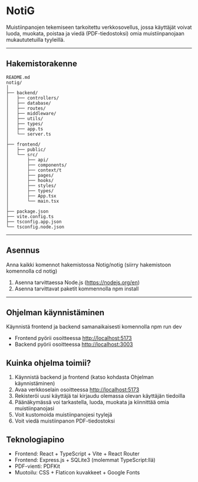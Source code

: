 # NotiG

Muistiinpanojen tekemiseen tarkoitettu verkkosovellus, jossa käyttäjät voivat luoda, muokata, poistaa ja viedä (PDF-tiedostoksi) omia muistiinpanojaan mukaututetuilla tyyleillä.

---

## Hakemistorakenne

```
README.md
notig/
│
├── backend/
│   ├── controllers/
│   ├── database/
│   ├── routes/
│   ├── middleware/
│   ├── utils/
│   ├── types/
│   ├── app.ts
│   └── server.ts
│
├── frontend/
│   ├── public/
│   └── src/
│       ├── api/
│       ├── components/
│       ├── context/t
│       ├── pages/
│       ├── hooks/
│       ├── styles/
│       ├── types/
│       ├── App.tsx
│       └── main.tsx
│
├── package.json
├── vite.config.ts
├── tsconfig.app.json
└── tsconfig.node.json
```

---

## Asennus

Anna kaikki komennot hakemistossa Notig/notig (siirry hakemistoon komennolla cd notig)

1. Asenna tarvittaessa Node.js (https://nodejs.org/en)
2. Asenna tarvittavat paketit kommennolla npm install

---

## Ohjelman käynnistäminen


Käynnistä frontend ja backend samanaikaisesti komennolla npm run dev
- Frontend pyörii osoitteessa [http://localhost:5173](http://localhost:5173)
- Backend pyörii osoitteessa [http://localhost:3003](http://localhost:3003)



## Kuinka ohjelma toimii?

1. Käynnistä backend ja frontend (katso kohdasta Ohjelman käynnistäminen)
2. Avaa verkkoselain osoitteessa [http://localhost:5173](http://localhost:5173)
3. Rekisteröi uusi käyttäjä tai kirjaudu olemassa olevan käyttäjän tiedoilla
4. Päänäkymässä voi tarkastella, luoda, muokata ja kiinnittää omia muistiinpanojasi
5. Voit kustomoida muistiinpanojesi tyylejä
6. Voit viedä muistiinpanon PDF-tiedostoksi

## Teknologiapino

- Frontend: React + TypeScript + Vite + React Router
- Frontend: Express.js + SQLite3 (molemmat TypeScript:llä)
- PDF-vienti: PDFKit
- Muotoilu: CSS + Flaticon kuvakkeet + Google Fonts